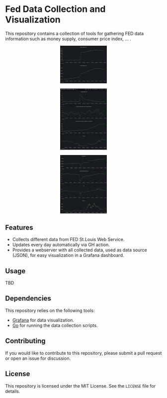 # Fed Data Collection and Visualization

This repository contains a collection of tools for gathering FED data information such as money supply, consumer price index, ... .

<p align="center"><img src="screenshots/demo.png" width="150"></p>
<p align="center"><img src="screenshots/demo2.png" width="150"></p>
<p align="center"><img src="screenshots/demo3.png" width="150"></p>

## Features

- Collects different data from FED St.Louis Web Service.
- Updates every day automatically via GH action.
- Provides a webserver with all collected data, used as data source (JSON), for easy visualization in a Grafana dashboard.

## Usage

TBD

## Dependencies

This repository relies on the following tools:

- [Grafana](https://grafana.com/) for data visualization.
- [Go](https://golang.org/) for running the data collection scripts.

## Contributing

If you would like to contribute to this repository, please submit a pull request or open an issue for discussion.

## License

This repository is licensed under the MIT License. See the `LICENSE` file for details.


